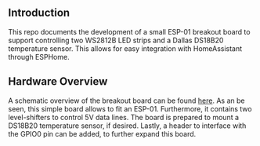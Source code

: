 ## Introduction
This repo documents the development of a small ESP-01 breakout board to support controlling two WS2812B LED strips and a Dallas DS18B20 temperature sensor. This allows for easy integration with HomeAssistant through ESPHome.

## Hardware Overview
A schematic overview of the breakout board can be found [here](Hardware/esp01-ws2812b-breakout.pdf). As an be seen, this simple board allows to fit an ESP-01. Furthermore, it contains two level-shifters to control 5V data lines. The board is prepared to mount a DS18B20 temperature sensor, if desired. Lastly, a header to interface with the GPIO0 pin can be added, to further expand this board.
